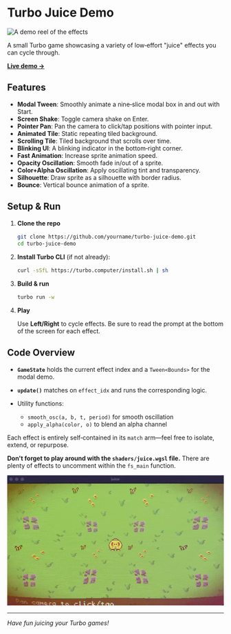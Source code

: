 # Turbo Juice Demo

![A demo reel of the effects](reel.gif)

A small Turbo game showcasing a variety of low‑effort "juice" effects you can cycle through.

[**Live demo &rarr;**](https://magical-cupcake-e8efbd.netlify.app/)

## Features

- **Modal Tween**: Smoothly animate a nine‑slice modal box in and out with Start.
- **Screen Shake**: Toggle camera shake on Enter.
- **Pointer Pan**: Pan the camera to click/tap positions with pointer input.
- **Animated Tile**: Static repeating tiled background.
- **Scrolling Tile**: Tiled background that scrolls over time.
- **Blinking UI**: A blinking indicator in the bottom‑right corner.
- **Fast Animation**: Increase sprite animation speed.
- **Opacity Oscillation**: Smooth fade in/out of a sprite.
- **Color+Alpha Oscillation**: Apply oscillating tint and transparency.
- **Silhouette**: Draw sprite as a silhouette with border radius.
- **Bounce**: Vertical bounce animation of a sprite.

## Setup & Run

1. **Clone the repo**

   ```sh
   git clone https://github.com/yourname/turbo-juice-demo.git
   cd turbo-juice-demo
   ```

2. **Install Turbo CLI** (if not already):

   ```sh
   curl -sSfL https://turbo.computer/install.sh | sh
   ```

3. **Build & run**

   ```sh
   turbo run -w
   ```

4. **Play**

   Use **Left/Right** to cycle effects. Be sure to read the prompt at the bottom of the screen for each effect.

## Code Overview

- **`GameState`** holds the current effect index and a `Tween<Bounds>` for the modal demo.
- **`update()`** matches on `effect_idx` and runs the corresponding logic.
- Utility functions:

  - `smooth_osc(a, b, t, period)` for smooth oscillation
  - `apply_alpha(color, o)` to blend an alpha channel

Each effect is entirely self‑contained in its `match` arm—feel free to isolate, extend, or repurpose.

**Don't forget to play around with the `shaders/juice.wgsl` file.** There are plenty of effects to uncomment within the `fs_main` function.

![A preview of shader effects](shaders.gif)

---

_Have fun juicing your Turbo games!_
